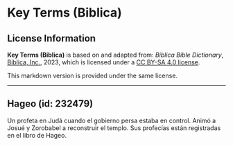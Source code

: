 # Key Terms (Biblica)

## License Information

**Key Terms (Biblica)** is based on and adapted from: _Biblica Bible Dictionary_, [Biblica, Inc.](https://www.biblica.com/), 2023, which is licensed under a [CC BY-SA 4.0 license](https://creativecommons.org/licenses/by-sa/4.0/legalcode.en).

This markdown version is provided under the same license.



--------------------------------

## Hageo (id: 232479)

Un profeta en Judá cuando el gobierno persa estaba en control. Animó a Josué y Zorobabel a reconstruir el templo. Sus profecías están registradas en el libro de Hageo.


